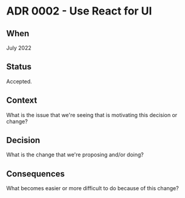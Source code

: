 # ADR 0002 - Use React for UI

## When

July 2022

## Status

Accepted.

## Context

What is the issue that we're seeing that is motivating this decision or change?

## Decision

What is the change that we're proposing and/or doing?

## Consequences

What becomes easier or more difficult to do because of this change?
